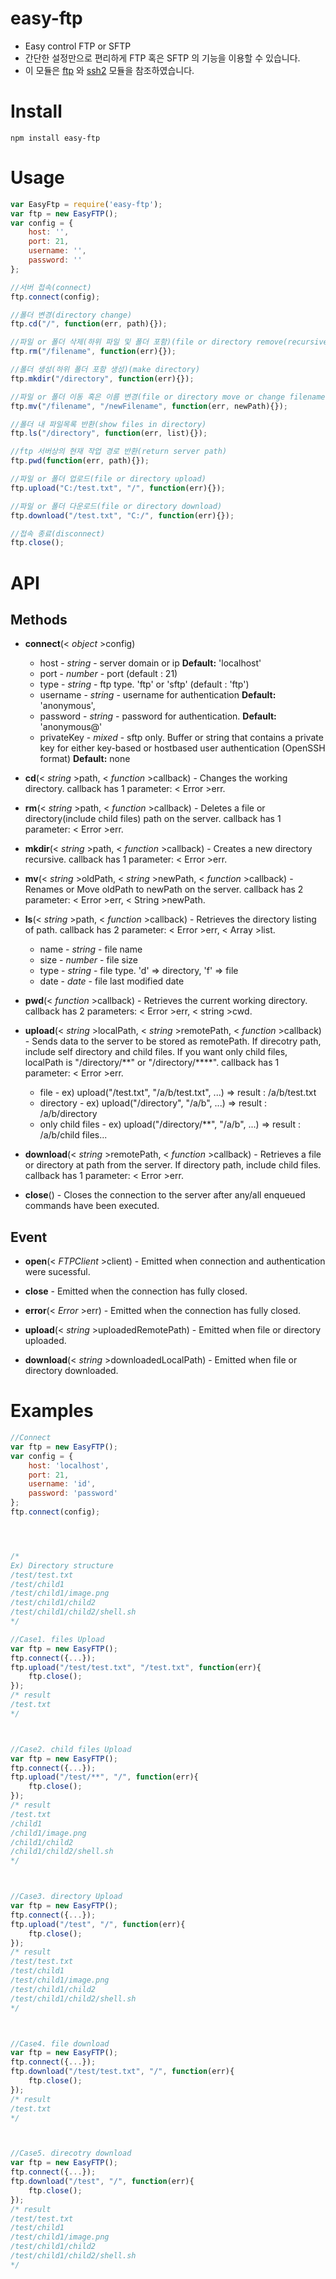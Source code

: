 easy-ftp
===========
- Easy control FTP or SFTP
- 간단한 설정만으로 편리하게 FTP 혹은 SFTP 의 기능을 이용할 수 있습니다.
- 이 모듈은 [ftp](https://www.npmjs.com/package/ftp) 와 [ssh2](https://www.npmjs.com/package/ssh2) 모듈을 참조하였습니다.



Install
=======

    npm install easy-ftp




Usage
===========
```javascript
var EasyFtp = require('easy-ftp');
var ftp = new EasyFTP();
var config = {
    host: '',
    port: 21,
    username: '',
    password: ''
};

//서버 접속(connect)
ftp.connect(config);		

//폴더 변경(directory change)
ftp.cd("/", function(err, path){});	

//파일 or 폴더 삭제(하위 파일 및 폴더 포함)(file or directory remove(recursive))
ftp.rm("/filename", function(err){});	

//폴더 생성(하위 폴더 포함 생성)(make directory)
ftp.mkdir("/directory", function(err){});	

//파일 or 폴더 이동 혹은 이름 변경(file or directory move or change filename)
ftp.mv("/filename", "/newFilename", function(err, newPath){});	

//폴더 내 파일목록 반환(show files in directory)
ftp.ls("/directory", function(err, list){});	

//ftp 서버상의 현재 작업 경로 반환(return server path)
ftp.pwd(function(err, path){});	

//파일 or 폴더 업로드(file or directory upload)
ftp.upload("C:/test.txt", "/", function(err){});	

//파일 or 폴더 다운로드(file or directory download)
ftp.download("/test.txt", "C:/", function(err){});	

//접속 종료(disconnect)
ftp.close();	
```



API
===========
Methods
-------
* **connect**(< _object_ >config) 

    * host - _string_	- server domain or ip **Default:** 'localhost'
    * port - _number_	- port (default : 21)
    * type - _string_	- ftp type. 'ftp' or 'sftp' (default : 'ftp')
    * username - _string_ - username for authentication **Default:** 'anonymous',
    * password - _string_	- password for authentication. **Default:** 'anonymous@'
    * privateKey - _mixed_	- sftp only. Buffer or string that contains a private key for either key-based or hostbased user authentication (OpenSSH format) **Default:** none


* **cd**(< _string_ >path, < _function_ >callback) - Changes the working directory. callback has 1 parameter: < Error >err.

* **rm**(< _string_ >path, < _function_ >callback) - Deletes a file or directory(include child files) path on the server. callback has 1 parameter: < Error >err.
    
* **mkdir**(< _string_ >path, < _function_ >callback) - Creates a new directory recursive. callback has 1 parameter: < Error >err.

* **mv**(< _string_ >oldPath, < _string_ >newPath, < _function_ >callback) - Renames or Move oldPath to newPath on the server. callback has 2 parameter: < Error >err, < String >newPath.

* **ls**(< _string_ >path, < _function_ >callback) - Retrieves the directory listing of path. callback has 2 parameter: < Error >err, < Array >list.
    
    * name - _string_ - file name
    * size - _number_ - file size
    * type - _string_ - file type. 'd' => directory,  'f' => file
    * date - _date_ - file last modified date


* **pwd**(< _function_ >callback) - Retrieves the current working directory. callback has 2 parameters: < Error >err, < string >cwd.

* **upload**(< _string_ >localPath, < _string_ >remotePath, < _function_ >callback) - Sends data to the server to be stored as remotePath. If direcotry path, include self directory and child files. If you want only child files, localPath is "/directory/**" or "/directory/****". callback has 1 parameter: < Error >err. 
    
    * file		- ex) upload("/test.txt", "/a/b/test.txt", ...)	=>  result : /a/b/test.txt
    * directory		- ex) upload("/directory", "/a/b", ...)		=>  result : /a/b/directory
    * only child files	- ex) upload("/directory/**", "/a/b", ...)	=>  result : /a/b/child files...


* **download**(< _string_ >remotePath, < _function_ >callback) - Retrieves a file or directory at path from the server. If directory path, include child files. callback has 1 parameter: < Error >err. 

* **close**() - Closes the connection to the server after any/all enqueued commands have been executed.




Event
-------
* **open**(< _FTPClient_ >client) - Emitted when connection and authentication were sucessful.

* **close** - Emitted when the connection has fully closed.

* **error**(< _Error_ >err) - Emitted when the connection has fully closed.

* **upload**(< _string_ >uploadedRemotePath) - Emitted when file or directory uploaded.

* **download**(< _string_ >downloadedLocalPath) - Emitted when file or directory downloaded.



Examples
===========
```javascript
//Connect
var ftp = new EasyFTP();
var config = {
    host: 'localhost',
    port: 21,
    username: 'id',
    password: 'password'
};
ftp.connect(config);




/* 
Ex) Directory structure
/test/test.txt
/test/child1
/test/child1/image.png
/test/child1/child2
/test/child1/child2/shell.sh
*/

//Case1. files Upload
var ftp = new EasyFTP();
ftp.connect({...});
ftp.upload("/test/test.txt", "/test.txt", function(err){
	ftp.close();
});
/* result
/test.txt
*/



//Case2. child files Upload
var ftp = new EasyFTP();
ftp.connect({...});
ftp.upload("/test/**", "/", function(err){
	ftp.close();
});
/* result
/test.txt
/child1
/child1/image.png
/child1/child2
/child1/child2/shell.sh
*/



//Case3. directory Upload
var ftp = new EasyFTP();
ftp.connect({...});
ftp.upload("/test", "/", function(err){
	ftp.close();	
});
/* result
/test/test.txt
/test/child1
/test/child1/image.png
/test/child1/child2
/test/child1/child2/shell.sh
*/



//Case4. file download
var ftp = new EasyFTP();
ftp.connect({...});
ftp.download("/test/test.txt", "/", function(err){
	ftp.close();	
});
/* result
/test.txt
*/



//Case5. direcotry download
var ftp = new EasyFTP();
ftp.connect({...});
ftp.download("/test", "/", function(err){
	ftp.close();	
});
/* result
/test/test.txt
/test/child1
/test/child1/image.png
/test/child1/child2
/test/child1/child2/shell.sh
*/
```
